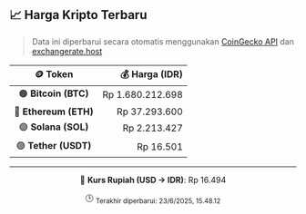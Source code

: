

<!-- HARGA_KRIPTO -->
## 📈 Harga Kripto Terbaru

> Data ini diperbarui secara otomatis menggunakan [CoinGecko API](https://www.coingecko.com/) dan [exchangerate.host](https://exchangerate.host/)

<div align="center">

| 🪙 Token | 💰 Harga (IDR) |
|:------:|---------------:|
| 🟠 **Bitcoin (BTC)**   | Rp 1.680.212.698 |
| 🔵 **Ethereum (ETH)**  | Rp 37.293.600 |
| 🟣 **Solana (SOL)**    | Rp 2.213.427 |
| 🟢 **Tether (USDT)**   | Rp 16.501 |

---

💱 **Kurs Rupiah (USD → IDR)**: Rp 16.494

🕒 <sub>Terakhir diperbarui: 23/6/2025, 15.48.12</sub>

</div>
<!-- /HARGA_KRIPTO -->